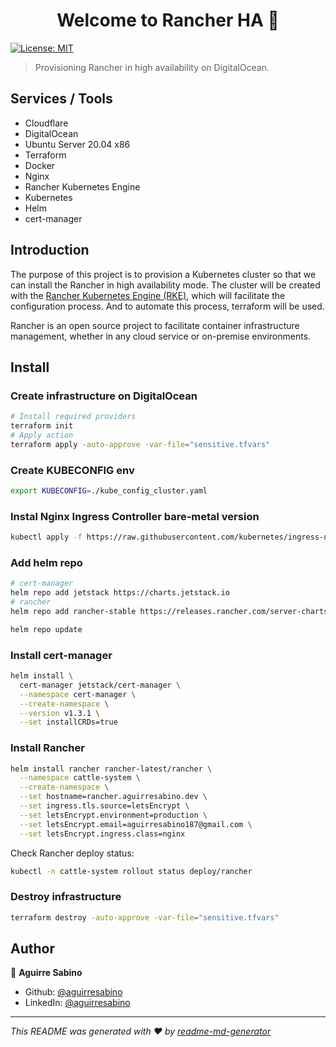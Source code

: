 <h1 align="center">Welcome to Rancher HA 👋</h1>
<p>
  <a href="#" target="_blank">
    <img alt="License: MIT" src="https://img.shields.io/badge/License-MIT-yellow.svg" />
  </a>
</p>

> Provisioning Rancher in high availability on DigitalOcean.

## Services / Tools

- Cloudflare
- DigitalOcean
- Ubuntu Server 20.04 x86
- Terraform
- Docker
- Nginx
- Rancher Kubernetes Engine
- Kubernetes
- Helm
- cert-manager

## Introduction

The purpose of this project is to provision a Kubernetes cluster so that we can install the Rancher in high availability mode. The cluster will be created with the [Rancher Kubernetes Engine (RKE)](https://rancher.com/docs/rke/latest/en/), which will facilitate the configuration process. And to automate this process, terraform will be used.

Rancher is an open source project to facilitate container infrastructure management, whether in any cloud service or on-premise environments.


## Install

### Create infrastructure on DigitalOcean
```sh 
# Install required providers
terraform init
# Apply action
terraform apply -auto-approve -var-file="sensitive.tfvars"
```

### Create KUBECONFIG env
```sh
export KUBECONFIG=./kube_config_cluster.yaml
```

### Instal Nginx Ingress Controller bare-metal version

```sh
kubectl apply -f https://raw.githubusercontent.com/kubernetes/ingress-nginx/controller-v0.46.0/deploy/static/provider/baremetal/deploy.yaml
```

### Add helm repo

```sh
# cert-manager
helm repo add jetstack https://charts.jetstack.io
# rancher
helm repo add rancher-stable https://releases.rancher.com/server-charts/stable

helm repo update
```

### Install cert-manager

```sh
helm install \
  cert-manager jetstack/cert-manager \
  --namespace cert-manager \
  --create-namespace \
  --version v1.3.1 \
  --set installCRDs=true
```

### Install Rancher

```sh
helm install rancher rancher-latest/rancher \
  --namespace cattle-system \
  --create-namespace \
  --set hostname=rancher.aguirresabino.dev \
  --set ingress.tls.source=letsEncrypt \
  --set letsEncrypt.environment=production \
  --set letsEncrypt.email=aguirresabino187@gmail.com \
  --set letsEncrypt.ingress.class=nginx
```

Check Rancher deploy status:

```sh
kubectl -n cattle-system rollout status deploy/rancher
```

### Destroy infrastructure

```sh
terraform destroy -auto-approve -var-file="sensitive.tfvars"
```

## Author

👤 **Aguirre Sabino**

* Github: [@aguirresabino](https://github.com/aguirresabino)
* LinkedIn: [@aguirresabino](https://linkedin.com/in/aguirresabino)

***
_This README was generated with ❤️ by [readme-md-generator](https://github.com/kefranabg/readme-md-generator)_